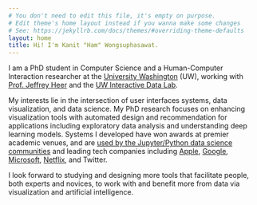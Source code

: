 ```yaml
---
# You don't need to edit this file, it's empty on purpose.
# Edit theme's home layout instead if you wanna make some changes
# See: https://jekyllrb.com/docs/themes/#overriding-theme-defaults
layout: home
title: Hi! I'm Kanit "Ham" Wongsuphasawat.
---
```


I am a PhD student in Computer Science and a Human-Computer Interaction researcher at the [University Washington](http://www.uw.edu) (UW), working with [Prof. Jeffrey Heer](http://jheer.org) and the [UW Interactive Data Lab](http://idl.cs.washington.edu]).

My interests lie in the intersection of user interfaces systems, data visualization, and data science. My PhD research focuses on enhancing visualization tools with automated design and recommendation for applications including exploratory data analysis and understanding deep learning models.  Systems I developed have won awards at premier academic venues, and are [used by the Jupyter/Python data science communities](https://altair-viz.github.io/) and leading tech companies including [Apple](https://github.com/apple/turicreate/search?utf8=%E2%9C%93&q=vega-lite&type=), [Google](https://www.tensorflow.org/get_started/graph_viz), [Microsoft](https://github.com/Microsoft/vegalite-for-powerbi), [Netflix](https://github.com/vegas-viz/Vegas), and Twitter.

I look forward to studying and designing more tools that facilitate people, both experts and novices, to work with and benefit more from data via visualization and artificial intelligence.

<!-- My research explores __the design of interactive visualization systems for data science__.
I co-authors many visualization tools including [__Voyager__](http://github.com/vega/voyager), a recommendation-powered visual analysis tool, as well as the [__Vega-Lite__](http://vega.github.io/vega-lite) and [__Vega__](http://vega.github.io/vega) declarative languages for interactive visualizations.  I also led the design of the [ __TensorFlow Graph Visualizer__](http://idl.cs.washington.edu/papers/tfgraph), that ships with Google’s [TensorFlow](http://tensorflow.org) to help developers inspect dataflow graphs of their machine learning models.  These tools have received awards at premier academic venues, and are used by [Wikipedia](https://www.mediawiki.org/wiki/Extension:Graph), the [Jupyter/Python data science communities](https://altair-viz.github.io/), and TensorFlow users.

Previously, I worked at leading data-driven technology companies including [Google](http://www.google.com),
[Tableau Software](http://www.tableausoftware.com), [Thomson Reuters](http://thomsonreuters.com), and [Trifacta](http://www.trifacta.com).  Prior to UW, I was a [Fulbright scholar](http://www.cies.org/) and received a  MS in [Management Science & Engineering](http://msande.stanford.edu) from Stanford University. I also holds a B.Eng with First Honor and Gold Medal in [Computer Engineering](http://www.cp.eng.chula.ac.th) from [Chulalongkorn University](http://www.chula.ac.th) in Thailand.

In my free time, I am passionate about food and loves watching soccer and basketball. -->
